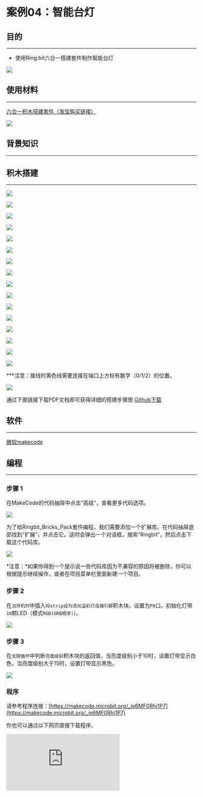 ﻿# 案例04：智能台灯
## 目的
---

- 使用Ring:bit六合一搭建套件制作智能台灯


![](https://wiki-media-ef.oss-cn-hongkong.aliyuncs.com//images/Ringbit_Bricks_Pack_case_04_01.png)



## 使用材料
---
[六合一积木搭建套件（淘宝购买链接）](https://item.taobao.com/item.htm?ft=t&id=619734013239)

![](https://wiki-media-ef.oss-cn-hongkong.aliyuncs.com//images/Ringbit_Bricks_Pack_case_04_02.png)



## 背景知识
---

## 积木搭建
---

![](https://wiki-media-ef.oss-cn-hongkong.aliyuncs.com//images/Ringbit_Bricks_Pack_step_04_01.png)

![](https://wiki-media-ef.oss-cn-hongkong.aliyuncs.com//images/Ringbit_Bricks_Pack_step_04_02.png)

![](https://wiki-media-ef.oss-cn-hongkong.aliyuncs.com//images/Ringbit_Bricks_Pack_step_04_03.png)

![](https://wiki-media-ef.oss-cn-hongkong.aliyuncs.com//images/Ringbit_Bricks_Pack_step_04_04.png)

![](https://wiki-media-ef.oss-cn-hongkong.aliyuncs.com//images/Ringbit_Bricks_Pack_step_04_05.png)

![](https://wiki-media-ef.oss-cn-hongkong.aliyuncs.com//images/Ringbit_Bricks_Pack_step_04_06.png)

![](https://wiki-media-ef.oss-cn-hongkong.aliyuncs.com//images/Ringbit_Bricks_Pack_step_04_07.png)

![](https://wiki-media-ef.oss-cn-hongkong.aliyuncs.com//images/Ringbit_Bricks_Pack_step_04_08.png)

![](https://wiki-media-ef.oss-cn-hongkong.aliyuncs.com//images/Ringbit_Bricks_Pack_step_04_09.png)

![](https://wiki-media-ef.oss-cn-hongkong.aliyuncs.com//images/Ringbit_Bricks_Pack_step_04_10.png)

![](https://wiki-media-ef.oss-cn-hongkong.aliyuncs.com//images/Ringbit_Bricks_Pack_step_04_11.png)

![](https://wiki-media-ef.oss-cn-hongkong.aliyuncs.com//images/Ringbit_Bricks_Pack_step_04_12.png)

![](https://wiki-media-ef.oss-cn-hongkong.aliyuncs.com//images/Ringbit_Bricks_Pack_step_04_13.png)

![](https://wiki-media-ef.oss-cn-hongkong.aliyuncs.com//images/Ringbit_Bricks_Pack_step_04_14.png)

![](https://wiki-media-ef.oss-cn-hongkong.aliyuncs.com//images/Ringbit_Bricks_Pack_step_04_15.png)

![](https://wiki-media-ef.oss-cn-hongkong.aliyuncs.com//images/Ringbit_Bricks_Pack_step_04_16.png)

***注意：接线时黄色线需要连接在端口上方标有数字（0/1/2）的位置。



![](https://wiki-media-ef.oss-cn-hongkong.aliyuncs.com//images/Ringbit_Bricks_Pack_step_04_17.png)

通过下面链接下载PDF文档即可获得详细的搭建步骤图
[Github下载 ](https://github.com/elecfreaks/learn-cn/raw/master/microbitKit/ring_bit_bricks_pack/files/Ringbit_Bricks_Pack_step_04_v1.1.pdf)

## 软件
---

[微软makecode](https://makecode.microbit.org/#)

## 编程
---

### 步骤 1
 在MakeCode的代码抽屉中点击“高级”，查看更多代码选项。





![](https://wiki-media-ef.oss-cn-hongkong.aliyuncs.com//images/Ringbit_Bricks_Pack_case_04_03.png)





为了给Ringbit_Bricks_Pack套件编程，我们需要添加一个扩展库。在代码抽屉底部找到“扩展”，并点击它。这时会弹出一个对话框，搜索”Ringbit”，然后点击下载这个代码库。




![](https://wiki-media-ef.oss-cn-hongkong.aliyuncs.com//images/Ringbit_Bricks_Pack_case_04_04.png)




*注意：*如果你得到一个提示说一些代码库因为不兼容的原因将被删除，你可以根据提示继续操作，或者在项目菜单栏里面新建一个项目。

### 步骤 2

在`当开机时`中插入`将strip设为流光溢彩灯连接引脚`积木块，设置为`P0`口。初始化灯带`10`颗LED（模式`RGB(GRB顺序)`）。



![](https://wiki-media-ef.oss-cn-hongkong.aliyuncs.com//images/Ringbit_Bricks_Pack_case_04_05.png)




### 步骤 3

在`无限循环`中判断`亮度级别`积木块的返回值，当亮度级别小于10时，设置灯带显示白色，当亮度级别大于15时，设置灯带显示黑色。

![](https://wiki-media-ef.oss-cn-hongkong.aliyuncs.com//images/Ringbit_Bricks_Pack_case_04_06.png)

### 程序

请参考程序连接：[https://makecode.microbit.org/_ie6MF0Rhj1P7](https://makecode.microbit.org/_ie6MF0Rhj1P7)

你也可以通过以下网页直接下载程序。

<div
    style={{
        position: 'relative',
        paddingBottom: '60%',
        overflow: 'hidden',
    }}
>
    <iframe
        src="https://makecode.microbit.org/_ie6MF0Rhj1P7"
        frameborder="0"
        sandbox="allow-popups allow-forms allow-scripts allow-same-origin"
        style={{
            position: 'absolute',
            width: '100%',
            height: '100%',
        }}
    />
</div>

### 现象
---
当周围亮度过低时，自动亮灯，当周围亮度级别高于设定值时，台灯自动熄灭。


## 思考
---

## 常见问题
---
## 相关阅读
---
1854年，移民美国的德国钟表匠亨利·戈贝尔用一根放在真空玻璃瓶里的碳化竹丝，制成了首个有实际效用的电灯，持续亮了400个小时，不过他并没及时申请专利。1860年，英国人约瑟夫·斯旺也制成了碳丝电灯，但他未能获得使碳丝保持长时间工作的良好真空环境。直到1878年，英国的真空技术发展到合乎需要的程度，他才发明真空下用碳丝通电的灯泡，并且获得英国专利。斯旺自己的屋子是英国用电照明的第一所私人住宅。
1874年，加拿大的两名电气技师申请了一项电灯专利：在玻璃泡之下充入氮气，以通电的碳杆发光，但他们没有足够财力继续完善这项发明，于是在1875年把专利卖给了爱迪生。爱迪生购入专利后尝试改良灯丝，终于在1880年制造出能持续亮1200个小时的碳化竹丝灯。
不过，美国专利局判爱迪生的碳丝白炽灯发明落于人后，专利无效。打了多年的官司后，亨利·戈培尔赢得专利，最后爱迪生从戈培尔贫困的遗孀手上买下专利。在英国，斯旺控告爱迪生侵犯专利，后来他们在法庭之外和解，于1883年在英国建立一家联合公司。斯旺后来把他的股权及专利都卖给了爱迪生。
20世纪初，碳化灯丝被钨丝取代，钨丝白炽灯沿用至今。
1938年，荧光灯诞生。1998年白光LED灯诞生。
